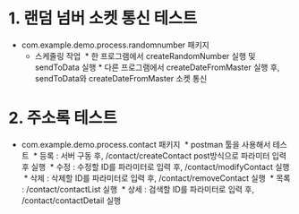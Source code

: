 # 1. 랜덤 넘버 소켓 통신 테스트

* com.example.demo.process.randomnumber 패키지
  * 스케줄링 작업
  * 한 프로그램에서 createRandomNumber 실행 및 sendToData 실행
		* 다른 프로그램에서 createDateFromMaster 실행 후, sendToData와 createDateFromMaster 소켓 통신




# 2. 주소록 테스트

* com.example.demo.process.contact 패키지
  * postman 툴을 사용해서 테스트
  * 등록 : 서버 구동 후, /contact/createContact post방식으로 파라미터 입력 후 실행
  * 수정 : 수정할	ID를 파라미터로	입력 후,	/contact/modifyContact 실행
  * 삭제 : 삭제할	ID를 파라미터로	입력 후,	/contact/removeContact 실행
  * 목록 : /contact/contactList 실행
  * 상세 : 검색할	ID를 파라미터로	입력 후, /contact/contactDetail 실행
